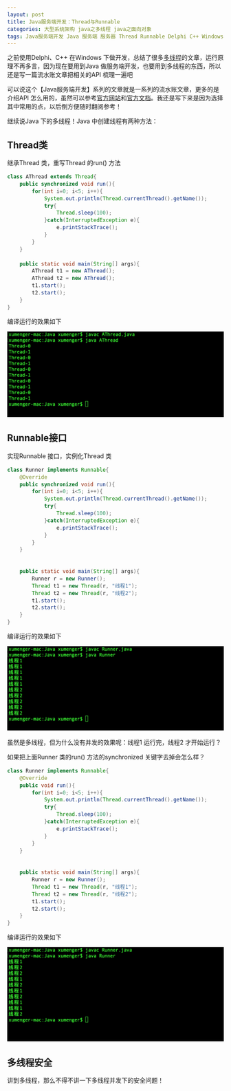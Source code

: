 ```yaml
---
layout: post
title: Java服务端开发：Thread与Runnable
categories: 大型系统架构 java之多线程 java之面向对象
tags: Java服务端开发 Java 服务端 服务器 Thread Runnable Delphi C++ Windows JVM 类 接口 Override 
---
```


之前使用Delphi、C++ 在Windows 下做开发，总结了很多[多线程](http://www.xumenger.com/tags/#%E5%A4%9A%E7%BA%BF%E7%A8%8B)的文章，运行原理不再多言，因为现在要用到Java 做服务端开发，也要用到多线程的东西，所以还是写一篇流水账文章把相关的API 梳理一遍吧

可以说这个【Java服务端开发】系列的文章就是一系列的流水账文章，更多的是介绍API 怎么用的，虽然可以参考[官方网站](http://www.oracle.com/technetwork/cn/java/index.html)和[官方文档](https://docs.oracle.com/en/java/)。我还是写下来是因为选择其中常用的点，以后倒方便随时翻阅参考！

继续说Java 下的多线程！Java 中创建线程有两种方法：

## Thread类

继承Thread 类，重写Thread 的run() 方法

```java
class AThread extends Thread{
    public synchronized void run(){
        for(int i=0; i<5; i++){
            System.out.println(Thread.currentThread().getName());
            try{
                Thread.sleep(100);
            }catch(InterruptedException e){
                e.printStackTrace();
            }
        }
    }

    public static void main(String[] args){
        AThread t1 = new AThread();
        AThread t2 = new AThread();
        t1.start();
        t2.start();
    }
}
```

编译运行的效果如下

![](../media/image/2018-08-18/01-01.png)

## Runnable接口

实现Runnable 接口，实例化Thread 类

```java
class Runner implements Runnable{
    @Override
    public synchronized void run(){
        for(int i=0; i<5; i++){
            System.out.println(Thread.currentThread().getName());
            try{
                Thread.sleep(100);
            }catch(InterruptedException e){
                e.printStackTrace();
            }
        }
    }


    public static void main(String[] args){
        Runner r = new Runner();
        Thread t1 = new Thread(r, "线程1");
        Thread t2 = new Thread(r, "线程2");
        t1.start();
        t2.start();
    }
}
```

编译运行的效果如下

![](../media/image/2018-08-18/01-02.png)

虽然是多线程，但为什么没有并发的效果呢：线程1 运行完，线程2 才开始运行？

如果把上面Runner 类的run() 方法的synchronized 关键字去掉会怎么样？

```java
class Runner implements Runnable{
    @Override
    public void run(){
        for(int i=0; i<5; i++){
            System.out.println(Thread.currentThread().getName());
            try{
                Thread.sleep(100);
            }catch(InterruptedException e){
                e.printStackTrace();
            }
        }
    }


    public static void main(String[] args){
        Runner r = new Runner();
        Thread t1 = new Thread(r, "线程1");
        Thread t2 = new Thread(r, "线程2");
        t1.start();
        t2.start();
    }
}
```

编译运行的效果如下

![](../media/image/2018-08-18/01-03.png)

## 多线程安全

讲到多线程，那么不得不讲一下多线程并发下的安全问题！

